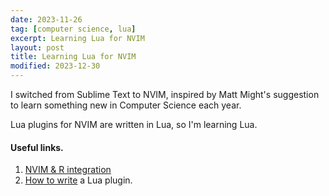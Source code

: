 ```yaml
---
date: 2023-11-26
tag: [computer science, lua]
excerpt: Learning Lua for NVIM
layout: post
title: Learning Lua for NVIM
modified: 2023-12-30
---
```


I switched from Sublime Text to NVIM, inspired by Matt Might's suggestion to learn something new in Computer Science each year.

Lua plugins for NVIM are written in Lua, so I'm learning Lua.

#### Useful links.

1. [NVIM & R integration](https://www.freecodecamp.org/news/turning-vim-into-an-r-ide-cd9602e8c217/)
2. [How to write](https://www.linode.com/docs/guides/write-a-neovim-plugin-with-lua/) a Lua plugin.
